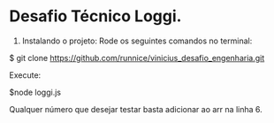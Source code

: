 # Desafio Técnico Loggi.

1. Instalando o projeto:
Rode os seguintes comandos no terminal:

$ git clone https://github.com/runnice/vinicius_desafio_engenharia.git

Execute:

$node loggi.js

Qualquer número que desejar testar basta adicionar ao arr na linha 6.
